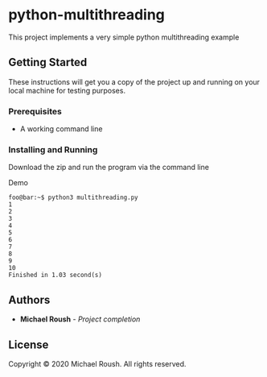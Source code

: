 # python-multithreading

This project implements a very simple python multithreading example

## Getting Started

These instructions will get you a copy of the project up and running on your local machine for testing purposes.

### Prerequisites

- A working command line

### Installing and Running

Download the zip and run the program via the command line

Demo

```console
foo@bar:~$ python3 multithreading.py
1
2
3
4
5
6
7
8
9
10
Finished in 1.03 second(s)
```

## Authors

* **Michael Roush** - *Project completion*

## License

Copyright © 2020 Michael Roush. All rights reserved.

